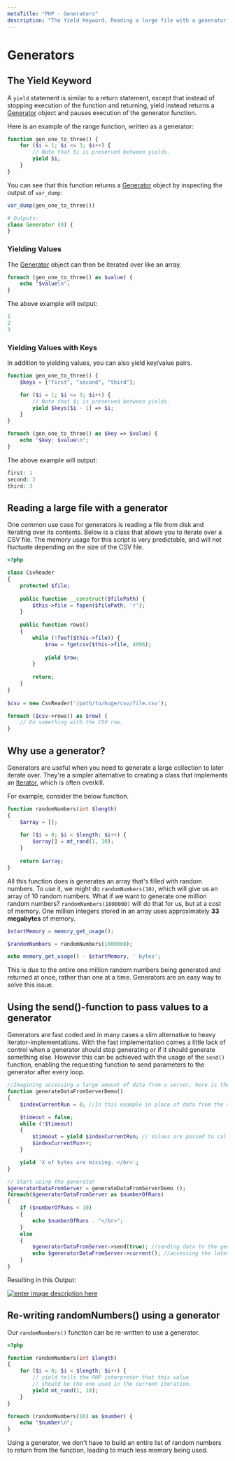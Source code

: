 ```yaml
---
metaTitle: "PHP - Generators"
description: "The Yield Keyword, Reading a large file with a generator, Why use a generator?, Using the send()-function to pass values to a generator, Re-writing randomNumbers() using a generator"
---
```


# Generators



## The Yield Keyword


A `yield` statement is similar to a return statement, except that instead of stopping execution of the function and returning, yield instead returns a [Generator](http://php.net/manual/en/class.generator.php) object and pauses execution of the generator function.

Here is an example of the range function, written as a generator:

```php
function gen_one_to_three() {
    for ($i = 1; $i <= 3; $i++) {
        // Note that $i is preserved between yields.
        yield $i;
    }
}

```

You can see that this function returns a [Generator](http://php.net/manual/en/class.generator.php) object by inspecting the output of `var_dump`:

```php
var_dump(gen_one_to_three())

# Outputs:
class Generator (0) {
}

```

### Yielding Values

The [Generator](http://php.net/manual/en/class.generator.php) object can then be iterated over like an array.

```php
foreach (gen_one_to_three() as $value) {
    echo "$value\n";
}

```

The above example will output:

```php
1
2
3

```

### Yielding Values with Keys

In addition to yielding values, you can also yield key/value pairs.

```php
function gen_one_to_three() {
    $keys = ["first", "second", "third"];

    for ($i = 1; $i <= 3; $i++) {
        // Note that $i is preserved between yields.
        yield $keys[$i - 1] => $i;
    }
}

foreach (gen_one_to_three() as $key => $value) {
    echo "$key: $value\n";
}

```

The above example will output:

```php
first: 1
second: 2
third: 3

```



## Reading a large file with a generator


One common use case for generators is reading a file from disk and iterating over its contents. Below is a class that allows you to iterate over a CSV file. The memory usage for this script is very predictable, and will not fluctuate depending on the size of the CSV file.

```php
<?php

class CsvReader
{
    protected $file;
 
    public function __construct($filePath) {
        $this->file = fopen($filePath, 'r');
    }
 
    public function rows()
    {
        while (!feof($this->file)) {
            $row = fgetcsv($this->file, 4096);
            
            yield $row;
        }
        
        return;
    }
}
 
$csv = new CsvReader('/path/to/huge/csv/file.csv');

foreach ($csv->rows() as $row) {
    // Do something with the CSV row.
}

```



## Why use a generator?


Generators are useful when you need to generate a large collection to later iterate over. They're a simpler alternative to creating a class that implements an [Iterator](http://php.net/manual/en/class.iterator.php), which is often overkill.

For example, consider the below function.

```php
function randomNumbers(int $length)
{
    $array = [];
    
    for ($i = 0; $i < $length; $i++) {
        $array[] = mt_rand(1, 10);
    }
    
    return $array;
}

```

All this function does is generates an array that's filled with random numbers. To use it, we might do `randomNumbers(10)`, which will give us an array of 10 random numbers. What if we want to generate one million random numbers? `randomNumbers(1000000)` will do that for us, but at a cost of memory. One million integers stored in an array uses approximately **33 megabytes** of memory.

```php
$startMemory = memory_get_usage();

$randomNumbers = randomNumbers(1000000);

echo memory_get_usage() - $startMemory, ' bytes';

```

This is due to the entire one million random numbers being generated and returned at once, rather than one at a time. Generators are an easy way to solve this issue.



## Using the send()-function to pass values to a generator


Generators are fast coded and in many cases a slim alternative to heavy iterator-implementations.
With the fast implementation comes a little lack of control when a generator should stop generating or if it should generate something else. However this can be achieved with the usage of the `send()` function, enabling the requesting function to send parameters to the generator after every loop.

```php
//Imagining accessing a large amount of data from a server, here is the generator for this:
function generateDataFromServerDemo()
{
    $indexCurrentRun = 0; //In this example in place of data from the server, I just send feedback everytime a loop ran through.

    $timeout = false;
    while (!$timeout)
    {
        $timeout = yield $indexCurrentRun; // Values are passed to caller. The next time the generator is called, it will start at this statement. If send() is used, $timeout will take this value.
        $indexCurrentRun++;
    }

    yield 'X of bytes are missing. </br>';
}

// Start using the generator
$generatorDataFromServer = generateDataFromServerDemo ();
foreach($generatorDataFromServer as $numberOfRuns)
{
    if ($numberOfRuns < 10)
    {
        echo $numberOfRuns . "</br>";
    }
    else
    {
        $generatorDataFromServer->send(true); //sending data to the generator
        echo $generatorDataFromServer->current(); //accessing the latest element (hinting how many bytes are still missing.
    }
}

```

Resulting in this Output:

[<img src="https://i.stack.imgur.com/ipsO9.png" alt="enter image description here" />](https://i.stack.imgur.com/ipsO9.png)



## Re-writing randomNumbers() using a generator


Our `randomNumbers()` function can be re-written to use a generator.

```php
<?php

function randomNumbers(int $length)
{
    for ($i = 0; $i < $length; $i++) {
        // yield tells the PHP interpreter that this value
        // should be the one used in the current iteration.
        yield mt_rand(1, 10);
    }
}

foreach (randomNumbers(10) as $number) {
    echo "$number\n";
}

```

Using a generator, we don't have to build an entire list of random numbers to return from the function, leading to much less memory being used.

